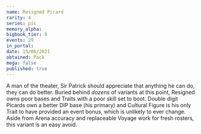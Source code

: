 ```yaml
---
name: Resigned Picard
rarity: 4
series: pic
memory_alpha:
bigbook_tier: 8
events: 29
in_portal:
date: 15/06/2021
obtained: Pack
mega: false
published: true
---
```


A man of the theater, Sir Patrick should appreciate that anything he can do, they can do better. Buried behind *dozens* of variants at this point, Resigned owns poor bases and Traits with a poor skill set to boot. Double digit Picards own a better DIP base (his primary) and Cultural Figure is his only Trait to have provided an event bonus, which is unlikely to ever change. Aside from Arena accuracy and replaceable Voyage work for fresh rosters, this variant is an easy avoid.
